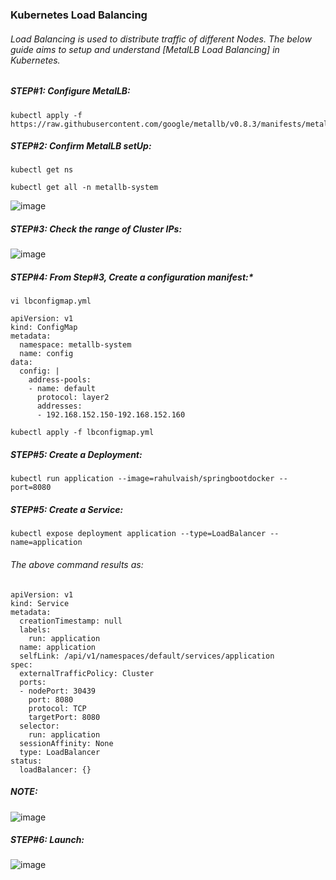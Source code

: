 ### Kubernetes Load Balancing
###### Load Balancing is used to distribute traffic of different Nodes. The below guide aims to setup and understand [MetalLB Load Balancing] in Kubernetes. 

##### STEP#1:  Configure MetalLB:
```
kubectl apply -f https://raw.githubusercontent.com/google/metallb/v0.8.3/manifests/metallb.yaml

```
##### STEP#2: Confirm MetalLB setUp: 
```
kubectl get ns
```
```
kubectl get all -n metallb-system
```
![image](https://user-images.githubusercontent.com/45539698/73608480-6f95b480-45e9-11ea-8116-5225a32b9c86.png)
##### STEP#3: Check the range of Cluster IPs:
![image](https://user-images.githubusercontent.com/45539698/73608507-ed59c000-45e9-11ea-8210-66596cfd285c.png)
##### STEP#4: From Step#3, Create a configuration manifest:*
```
vi lbconfigmap.yml 
```
```
apiVersion: v1
kind: ConfigMap
metadata:
  namespace: metallb-system
  name: config
data:
  config: |
    address-pools:
    - name: default
      protocol: layer2
      addresses:
      - 192.168.152.150-192.168.152.160
```
```
kubectl apply -f lbconfigmap.yml
```
##### STEP#5: Create a Deployment:
```
kubectl run application --image=rahulvaish/springbootdocker --port=8080
```
##### STEP#5: Create a Service:
```
kubectl expose deployment application --type=LoadBalancer --name=application
```
###### *The above command results as:*
```
apiVersion: v1
kind: Service
metadata:
  creationTimestamp: null
  labels:
    run: application
  name: application
  selfLink: /api/v1/namespaces/default/services/application
spec:
  externalTrafficPolicy: Cluster
  ports:
  - nodePort: 30439
    port: 8080
    protocol: TCP
    targetPort: 8080
  selector:
    run: application
  sessionAffinity: None
  type: LoadBalancer
status:
  loadBalancer: {}

```
##### NOTE:
![image](https://user-images.githubusercontent.com/689226/73609501-521a1800-45f4-11ea-95a6-d6c48454c77b.png)

##### STEP#6: Launch:
![image](https://user-images.githubusercontent.com/689226/73609191-47aa4f00-45f1-11ea-8a26-424a3eb26d4f.png)





